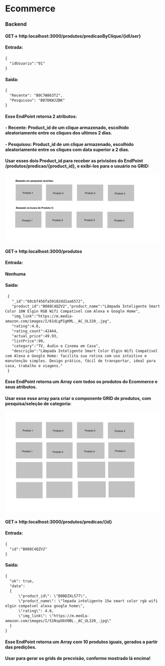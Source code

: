 # Ecommerce

### Backend

#### GET-> http:localhost:3000/produtos/predicaoByClique/{idUser}
#### Entrada:
    {
      "idUsuario":"01"
    }
#### Saida:
    {
      "Recente": "B0C7W863T2",
      "Pesquisou": "B07DKWJZBK"
    }
#### Esse EndPoint retorna 2 atributos:
#### - Recente: Product_id de um clique armazenado, escolhido aleatoriamente entre os cliques dos ultimos 2 dias.
#### - Pesquisou: Product_id de um clique armazenado, escolhido aleatoriamente entre os cliques com  data superior a 2 dias.
#### Usar esses dois Product_id para receber as privisões do EndPoint /produtos/predicao/{product_id}, e exibi-los para o usuário no GRID:
<img src="imgGit/grid_predict.jpeg" alt="Gráfico" width="500">

#### GET-> http:localhost:3000/produtos
#### Entrada:

#### Nenhuma

#### Saida:
     {
       "_id":"68cbf456fa59182dd2aa6572",
       "product_id":"B088C4QZV2","product_name":"Lâmpada Inteligente Smart Color 10W Elgin RGB Wifi Compatível com Alexa e Google Home",
       "img_link":"https://m.media-amazon.com/images/I/61dLgPIgKML._AC_UL320_.jpg",
       "rating":4.6,
       "rating_count":42444,
       "actual_price":49.93,
       "listPrice":99,
       "category":"TV, Áudio e Cinema em Casa",
       "descrição":"Lâmpada Inteligente Smart Color Elgin Wifi Compatível com Alexa e Google Home: facilita sua rotina com uso intuitivo e manutenção simples. Design prático, fácil de transportar, ideal para casa, trabalho e viagens."
     }
#### Esse EndPoint retorna um Array com todos os produtos do Ecommerce e seus atributos.
#### Usar esse esse array para criar o componente GRID de produtos, com pesquisa/seleção de categoria:
<img src="imgGit/grid_all.jpg" alt="Gráfico" width="500">

#### GET-> http:localhost:3000/produtos/predicao/{id}
#### Entrada:
    {
      "id":"B088C4QZV2"
    }
#### Saida:

    {
      "ok": true, 
      "data": 
      {
          \"product_id\": \"B0BDZXLS77\", 
          \"product_name\": \"lmpada inteligente 15w smart color rgb wifi elgin compatvel alexa google home\", 
          \"rating\": 4.6, 
          \"img_link\": \"https://m.media-amazon.com/images/I/51NspUbV0BL._AC_UL320_.jpg\"
      }
    }
#### Esse EndPoint retorna um Array com 10 produtos iguais, gerados a partir das predições.
#### Usar para gerar os grids de precvisão, conforme mostrado lá encima!

